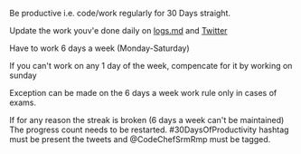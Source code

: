 Be productive i.e. code/work regularly for 30 Days straight.

Update the work youv'e done daily on [logs.md](https://github.com/Anshojha/30Days_Of_Productivity/blob/main/logs.md) and [Twitter](https://twitter.com/AnshOjha12?t=rQG7rLqN8bpej3v8vrTJYQ&s=09)

Have to work 6 days a week (Monday-Saturday)

If you can't work on any 1 day of the week, compencate for it by working on sunday

Exception can be made on the 6 days a week work rule only in cases of exams.

If for any reason the streak is broken (6 days a week can't be maintained) The progress count needs to be restarted.
#30DaysOfProductivity hashtag must be present the tweets and @CodeChefSrmRmp must be tagged.
